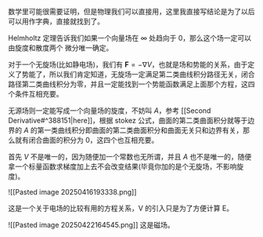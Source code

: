 数学里可能很需要证明，但是物理我们可以直接用，这里我直接写结论是为了以后可以用作字典，直接就找到了。

Helmholtz 定理告诉我们如果一个向量场在 $\infty$ 处趋向于 0，那么这个场一定可以由旋度和散度两个
微分唯一确定。

对于一个无旋场(比如静电场)，我们有 $\mathbf{F} = -\nabla V$，也就是场和势能的关系，由于定义了势能了，所以我们肯定知道，无旋场一定满足第二类曲线积分路径无关，闭合路径第二类曲线积分为零，并且一定能找到一个势能函数满足上面那个方程，这四个条件互相充要。

无源场则一定能写成一个向量场的旋度，不妨叫 $A$，参考 [[Second Derivative#^388151|here]]，根据 stokez 公式，曲面的第二类曲面积分就等于边界的 $A$ 的第一类曲线积分即曲面的第二类曲面积分和曲面无关只和边界有关，那么就有闭合曲面的积分为 0，这四个也互相充要。

首先 $V$ 不是唯一的，因为随便加一个常数也无所谓，并且 $A$ 也不是唯一的，随便拿一个标量函数求梯度加上去不会改变结果(毕竟你加的是个无旋场，不影响旋度)。

![[Pasted image 20250416193338.png]]

这是一个关于电场的比较有用的方程关系，V 的引入只是为了方便计算 E。

![[Pasted image 20250422164545.png]]
这是磁场。